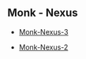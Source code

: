 ## Monk - Nexus
 

* [Monk-Nexus-3](https://github.com/monk-io/monk-nexus/tree/master/nexus-3)

* [Monk-Nexus-2](https://github.com/monk-io/monk-nexus/tree/master/nexus-2)
